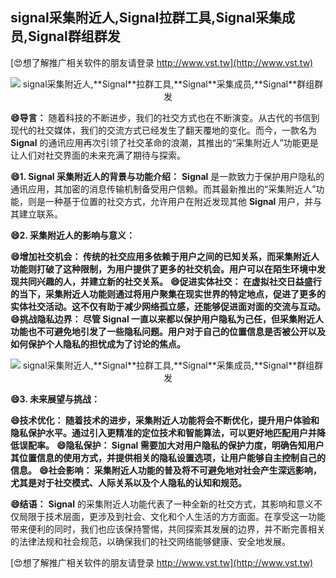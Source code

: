 ## **signal采集附近人,**Signal**拉群工具,**Signal**采集成员,**Signal**群组群发**

[😍想了解推广相关软件的朋友请登录 http://www.vst.tw](http://www.vst.tw)

 <center><img src="https://vst.tw/MP4/tuiguang/png/7.png" alt="signal采集附近人,**Signal**拉群工具,**Signal**采集成员,**Signal**群组群发"></center>

**😄导言：**
随着科技的不断进步，我们的社交方式也在不断演变。从古代的书信到现代的社交媒体，我们的交流方式已经发生了翻天覆地的变化。而今，一款名为 **Signal** 的通讯应用再次引领了社交革命的浪潮，其推出的“采集附近人”功能更是让人们对社交界面的未来充满了期待与探索。

**😄1. **Signal** 采集附近人的背景与功能介绍：**
**Signal** 是一款致力于保护用户隐私的通讯应用，其加密的消息传输机制备受用户信赖。而其最新推出的“采集附近人”功能，则是一种基于位置的社交方式，允许用户在附近发现其他 **Signal** 用户，并与其建立联系。

**😄2. 采集附近人的影响与意义：**

**😄增加社交机会： 传统的社交应用多依赖于用户之间的已知关系，而采集附近人功能则打破了这种限制，为用户提供了更多的社交机会。用户可以在陌生环境中发现共同兴趣的人，并建立新的社交关系。**
**😄促进实体社交： 在虚拟社交日益盛行的当下，采集附近人功能则通过将用户聚集在现实世界的特定地点，促进了更多的实体社交活动。这不仅有助于减少网络孤立感，还能够促进面对面的交流与互动。**
**😄挑战隐私边界： 尽管 **Signal** 一直以来都以保护用户隐私为己任，但采集附近人功能也不可避免地引发了一些隐私问题。用户对于自己的位置信息是否被公开以及如何保护个人隐私的担忧成为了讨论的焦点。**

 <center><img src="https://vst.tw/MP4/tuiguang/png/8.png" alt="signal采集附近人,**Signal**拉群工具,**Signal**采集成员,**Signal**群组群发"></center>

**😄3. 未来展望与挑战：**

**😄技术优化： 随着技术的进步，采集附近人功能将会不断优化，提升用户体验和隐私保护水平。通过引入更精准的定位技术和智能算法，可以更好地匹配用户并降低误配率。**
**😄隐私保护： **Signal** 需要加大对用户隐私的保护力度，明确告知用户其位置信息的使用方式，并提供相关的隐私设置选项，让用户能够自主控制自己的信息。**
**😄社会影响： 采集附近人功能的普及将不可避免地对社会产生深远影响，尤其是对于社交模式、人际关系以及个人隐私的认知和规范。**

**😄结语：**
**Signal** 的采集附近人功能代表了一种全新的社交方式，其影响和意义不仅局限于技术层面，更涉及到社会、文化和个人生活的方方面面。在享受这一功能带来便利的同时，我们也应该保持警惕，共同探索其发展的边界，并不断完善相关的法律法规和社会规范，以确保我们的社交网络能够健康、安全地发展。

[😍想了解推广相关软件的朋友请登录 http://www.vst.tw](http://www.vst.tw)



